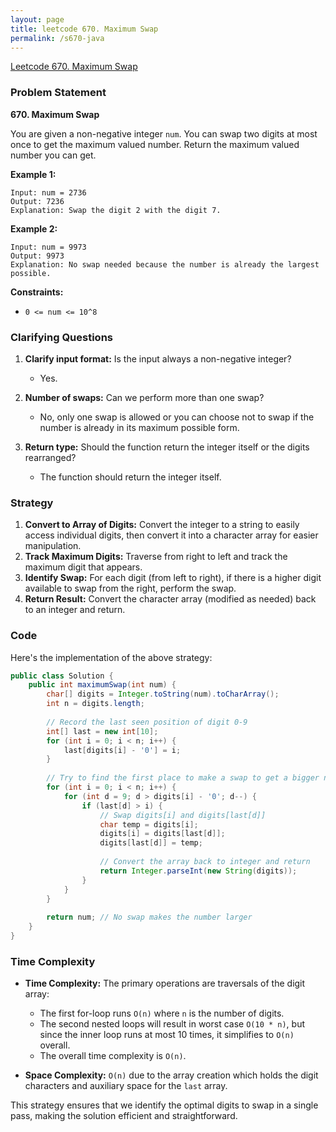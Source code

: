 ```yaml
---
layout: page
title: leetcode 670. Maximum Swap
permalink: /s670-java
---
```

[Leetcode 670. Maximum Swap](https://algoadvance.github.io/algoadvance/l670)
### Problem Statement

**670. Maximum Swap**

You are given a non-negative integer `num`. You can swap two digits at most once to get the maximum valued number. Return the maximum valued number you can get.

**Example 1:**

```
Input: num = 2736
Output: 7236
Explanation: Swap the digit 2 with the digit 7.
```

**Example 2:**

```
Input: num = 9973
Output: 9973
Explanation: No swap needed because the number is already the largest possible.
```

**Constraints:**

- `0 <= num <= 10^8`

### Clarifying Questions

1. **Clarify input format:** Is the input always a non-negative integer? 
   - Yes.
  
2. **Number of swaps:** Can we perform more than one swap?
   - No, only one swap is allowed or you can choose not to swap if the number is already in its maximum possible form.

3. **Return type:** Should the function return the integer itself or the digits rearranged?
   - The function should return the integer itself.

### Strategy

1. **Convert to Array of Digits:** Convert the integer to a string to easily access individual digits, then convert it into a character array for easier manipulation.
2. **Track Maximum Digits:** Traverse from right to left and track the maximum digit that appears.
3. **Identify Swap:** For each digit (from left to right), if there is a higher digit available to swap from the right, perform the swap.
4. **Return Result:** Convert the character array (modified as needed) back to an integer and return.

### Code

Here's the implementation of the above strategy:

```java
public class Solution {
    public int maximumSwap(int num) {
        char[] digits = Integer.toString(num).toCharArray();
        int n = digits.length;
        
        // Record the last seen position of digit 0-9
        int[] last = new int[10];
        for (int i = 0; i < n; i++) {
            last[digits[i] - '0'] = i;
        }
        
        // Try to find the first place to make a swap to get a bigger number
        for (int i = 0; i < n; i++) {
            for (int d = 9; d > digits[i] - '0'; d--) {
                if (last[d] > i) {
                    // Swap digits[i] and digits[last[d]]
                    char temp = digits[i];
                    digits[i] = digits[last[d]];
                    digits[last[d]] = temp;
                    
                    // Convert the array back to integer and return
                    return Integer.parseInt(new String(digits));
                }
            }
        }
        
        return num; // No swap makes the number larger
    }
}
```

### Time Complexity

- **Time Complexity:** The primary operations are traversals of the digit array:
  - The first for-loop runs `O(n)` where `n` is the number of digits.
  - The second nested loops will result in worst case `O(10 * n)`, but since the inner loop runs at most 10 times, it simplifies to `O(n)` overall.
  - The overall time complexity is `O(n)`.

- **Space Complexity:** `O(n)` due to the array creation which holds the digit characters and auxiliary space for the `last` array.

This strategy ensures that we identify the optimal digits to swap in a single pass, making the solution efficient and straightforward.